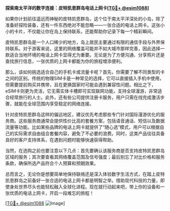 **探索南太平洋的数字连接：皮特凯恩群岛电话上网卡[[TG💪+ @esim1088](https://t.me/s/esim1088)]**

如果你计划前往遥远而神秘的皮特凯恩群岛，这个位于南太平洋深处的小岛，除了准备好探险装备，还有一件东西绝对不能忽略——一张合适的电话上网卡。这张小小的卡片，不仅能让你在岛上保持联系，还能帮助你记录下每一个精彩瞬间。

皮特凯恩群岛是一个人口稀少的地方，岛上居民主要通过有限的通信手段与外界保持联系。对于游客来说，这里的网络覆盖可能并不如大城市那样完善，因此选择一款适合当地环境的电话上网卡显得尤为重要。无论是为了方便沟通、分享照片还是查找旅行信息，一张优质的上网卡都能为你的旅程增添便利。

那么，该如何挑选适合自己的手机卡或流量卡呢？首先，你需要了解不同类型的卡之间的区别。传统的物理SIM卡是一种常见的选择，它可以直接插入手机中使用，但需要提前购买并携带，且在更换国家时可能会遇到兼容性问题。相比之下，eSIM卡则更为灵活，它无需实体卡槽即可实现联网功能，支持全球漫游，非常适合经常旅行的人士。此外，还有些公司提供注册卡服务，用户只需在线完成激活步骤，就能在全球范围内享受稳定的网络连接。

针对皮特凯恩群岛这样的偏远地区，建议优先考虑那些专门针对国际漫游优化的服务商。这些服务商通常会提供性价比高的套餐方案，包括语音通话、短信以及数据流量等功能。比如某些品牌的电话上网卡就提供了“随心选”模式，用户可以根据自己的实际需求自由组合套餐内容，避免了不必要的浪费。同时，这类产品往往具备良好的客户支持体系，在遇到问题时能够快速获得帮助。

当然，在选购之前也要注意以下几点：首先要确认该服务商是否支持皮特凯恩群岛区域的服务；其次要查看其网络覆盖范围及信号强度；最后别忘了对比价格和服务条款，确保所选产品符合个人预算和预期效果。

总而言之，无论你是想要简单地保持联络还是深入体验数字生活方式，在踏上皮特凯恩群岛之前备好一张合适的电话上网卡都是明智之举。借助现代科技的力量，即使身处世界尽头也能轻松融入全球化进程。现在就行动起来吧，带上你的设备和一张优质的电话上网卡，开启一段难忘的旅程！

[[TG💪+ @esim1088](https://t.me/s/esim1088) ![Image](https://i.postimg.cc/4NQfJmqS/Snipaste-2025-05-13-00-14-12.png)]